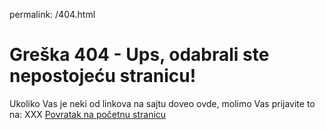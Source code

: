 permalink: /404.html
<html lang="en">
<head>
<title>Greška 404</title>
<meta charset="utf-8">
<meta name="viewport" content="width=device-width, initial-scale=1">
</head>
<h1>Greška 404 - Ups, odabrali ste nepostojeću stranicu!</h1>
<p1>Ukoliko Vas je neki od linkova na sajtu doveo ovde, molimo Vas prijavite to na: XXX</p1>
<a href="index_srpski.html">Povratak na početnu stranicu</a>
